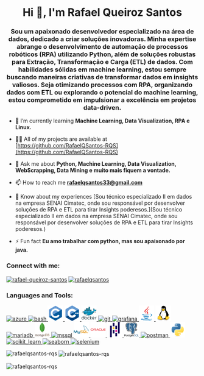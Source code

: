 <h1 align="center">Hi 👋, I'm Rafael Queiroz Santos</h1>
<h3 align="center">Sou um apaixonado desenvolvedor especializado na área de dados, dedicado a criar soluções inovadoras. Minha expertise abrange o desenvolvimento de automação de processos robóticos (RPA) utilizando Python, além de soluções robustas para Extração, Transformação e Carga (ETL) de dados. Com habilidades sólidas em machine learning, estou sempre buscando maneiras criativas de transformar dados em insights valiosos. Seja otimizando processos com RPA, organizando dados com ETL ou explorando o potencial do machine learning, estou comprometido em impulsionar a excelência em projetos data-driven.</h3>

- 🌱 I’m currently learning **Machine Learning, Data Visualization, RPA e Linux.**

- 👨‍💻 All of my projects are available at [https://github.com/RafaelQSantos-RQS](https://github.com/RafaelQSantos-RQS)

- 💬 Ask me about **Python, Machine Learning, Data Visualization, WebScrapping, Data Mining e muito mais fiquem a vontade.**

- 📫 How to reach me **rafaelqsantos33@gmail.com**

- 📄 Know about my experiences [Sou técnico especializado II em dados na empresa SENAI Cimatec, onde sou responsável por desenvolver soluções de RPA e ETL para tirar Insights poderesos.](Sou técnico especializado II em dados na empresa SENAI Cimatec, onde sou responsável por desenvolver soluções de RPA e ETL para tirar Insights poderesos.)

- ⚡ Fun fact **Eu amo trabalhar com python, mas sou apaixonado por java.**

<h3 align="left">Connect with me:</h3>
<p align="left">
<a href="https://linkedin.com/in/rafael-queiroz-santos" target="blank"><img align="center" src="https://raw.githubusercontent.com/rahuldkjain/github-profile-readme-generator/master/src/images/icons/Social/linked-in-alt.svg" alt="rafael-queiroz-santos" height="30" width="40" /></a>
<a href="https://kaggle.com/rafaelqsantos" target="blank"><img align="center" src="https://raw.githubusercontent.com/rahuldkjain/github-profile-readme-generator/master/src/images/icons/Social/kaggle.svg" alt="rafaelqsantos" height="30" width="40" /></a>
</p>

<h3 align="left">Languages and Tools:</h3>
<p align="left"> <a href="https://azure.microsoft.com/en-in/" target="_blank" rel="noreferrer"> <img src="https://www.vectorlogo.zone/logos/microsoft_azure/microsoft_azure-icon.svg" alt="azure" width="40" height="40"/> </a> <a href="https://www.gnu.org/software/bash/" target="_blank" rel="noreferrer"> <img src="https://www.vectorlogo.zone/logos/gnu_bash/gnu_bash-icon.svg" alt="bash" width="40" height="40"/> </a> <a href="https://www.cprogramming.com/" target="_blank" rel="noreferrer"> <img src="https://raw.githubusercontent.com/devicons/devicon/master/icons/c/c-original.svg" alt="c" width="40" height="40"/> </a> <a href="https://www.w3schools.com/cpp/" target="_blank" rel="noreferrer"> <img src="https://raw.githubusercontent.com/devicons/devicon/master/icons/cplusplus/cplusplus-original.svg" alt="cplusplus" width="40" height="40"/> </a> <a href="https://www.docker.com/" target="_blank" rel="noreferrer"> <img src="https://raw.githubusercontent.com/devicons/devicon/master/icons/docker/docker-original-wordmark.svg" alt="docker" width="40" height="40"/> </a> <a href="https://git-scm.com/" target="_blank" rel="noreferrer"> <img src="https://www.vectorlogo.zone/logos/git-scm/git-scm-icon.svg" alt="git" width="40" height="40"/> </a> <a href="https://grafana.com" target="_blank" rel="noreferrer"> <img src="https://www.vectorlogo.zone/logos/grafana/grafana-icon.svg" alt="grafana" width="40" height="40"/> </a> <a href="https://www.java.com" target="_blank" rel="noreferrer"> <img src="https://raw.githubusercontent.com/devicons/devicon/master/icons/java/java-original.svg" alt="java" width="40" height="40"/> </a> <a href="https://www.linux.org/" target="_blank" rel="noreferrer"> <img src="https://raw.githubusercontent.com/devicons/devicon/master/icons/linux/linux-original.svg" alt="linux" width="40" height="40"/> </a> <a href="https://mariadb.org/" target="_blank" rel="noreferrer"> <img src="https://www.vectorlogo.zone/logos/mariadb/mariadb-icon.svg" alt="mariadb" width="40" height="40"/> </a> <a href="https://www.mongodb.com/" target="_blank" rel="noreferrer"> <img src="https://raw.githubusercontent.com/devicons/devicon/master/icons/mongodb/mongodb-original-wordmark.svg" alt="mongodb" width="40" height="40"/> </a> <a href="https://www.microsoft.com/en-us/sql-server" target="_blank" rel="noreferrer"> <img src="https://www.svgrepo.com/show/303229/microsoft-sql-server-logo.svg" alt="mssql" width="40" height="40"/> </a> <a href="https://www.mysql.com/" target="_blank" rel="noreferrer"> <img src="https://raw.githubusercontent.com/devicons/devicon/master/icons/mysql/mysql-original-wordmark.svg" alt="mysql" width="40" height="40"/> </a> <a href="https://www.oracle.com/" target="_blank" rel="noreferrer"> <img src="https://raw.githubusercontent.com/devicons/devicon/master/icons/oracle/oracle-original.svg" alt="oracle" width="40" height="40"/> </a> <a href="https://pandas.pydata.org/" target="_blank" rel="noreferrer"> <img src="https://raw.githubusercontent.com/devicons/devicon/2ae2a900d2f041da66e950e4d48052658d850630/icons/pandas/pandas-original.svg" alt="pandas" width="40" height="40"/> </a> <a href="https://www.postgresql.org" target="_blank" rel="noreferrer"> <img src="https://raw.githubusercontent.com/devicons/devicon/master/icons/postgresql/postgresql-original-wordmark.svg" alt="postgresql" width="40" height="40"/> </a> <a href="https://postman.com" target="_blank" rel="noreferrer"> <img src="https://www.vectorlogo.zone/logos/getpostman/getpostman-icon.svg" alt="postman" width="40" height="40"/> </a> <a href="https://www.python.org" target="_blank" rel="noreferrer"> <img src="https://raw.githubusercontent.com/devicons/devicon/master/icons/python/python-original.svg" alt="python" width="40" height="40"/> </a> <a href="https://scikit-learn.org/" target="_blank" rel="noreferrer"> <img src="https://upload.wikimedia.org/wikipedia/commons/0/05/Scikit_learn_logo_small.svg" alt="scikit_learn" width="40" height="40"/> </a> <a href="https://seaborn.pydata.org/" target="_blank" rel="noreferrer"> <img src="https://seaborn.pydata.org/_images/logo-mark-lightbg.svg" alt="seaborn" width="40" height="40"/> </a> <a href="https://www.selenium.dev" target="_blank" rel="noreferrer"> <img src="https://raw.githubusercontent.com/detain/svg-logos/780f25886640cef088af994181646db2f6b1a3f8/svg/selenium-logo.svg" alt="selenium" width="40" height="40"/> </a> </p>

<p><img align="left" src="https://github-readme-stats.vercel.app/api/top-langs?username=rafaelqsantos-rqs&show_icons=true&theme=dracula&locale=en&layout=compact" alt="rafaelqsantos-rqs" /></p>

<p>&nbsp;<img align="center" src="https://github-readme-stats.vercel.app/api?username=rafaelqsantos-rqs&show_icons=true&theme=dracula&locale=en" alt="rafaelqsantos-rqs" /></p>

<p><img align="center" src="https://github-readme-streak-stats.herokuapp.com/?user=rafaelqsantos-rqs&theme=dark" alt="rafaelqsantos-rqs" /></p>

